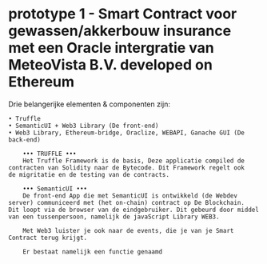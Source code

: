 # prototype 1 - Smart Contract voor gewassen/akkerbouw insurance met een Oracle intergratie van MeteoVista B.V. developed on Ethereum

Drie belangerijke elementen & componenten zijn:

    • Truffle
    • SemanticUI + Web3 Library (De front-end)
    • Web3 Library, Ethereum-bridge, Oraclize, WEBAPI, Ganache GUI (De back-end)
  
        ••• TRUFFLE •••
        Het Truffle Framework is de basis, Deze applicatie compiled de contracten van Solidity naar de Bytecode. Dit Framework regelt ook         de migritatie en de testing van de contracts.
        
        ••• SemanticUI •••
        De front-end App die met SemanticUI is ontwikkeld (de Webdev server) communiceerd met (het on-chain) contract op De Blockchain.           Dit loopt via de browser van de eindgebruiker. Dit gebeurd door middel van een tussenpersoon, namelijk de javaScript Library WEB3.
        
        Met Web3 luister je ook naar de events, die je van je Smart Contract terug krijgt.
        
        Er bestaat namelijk een functie genaamd 
        
        
  
